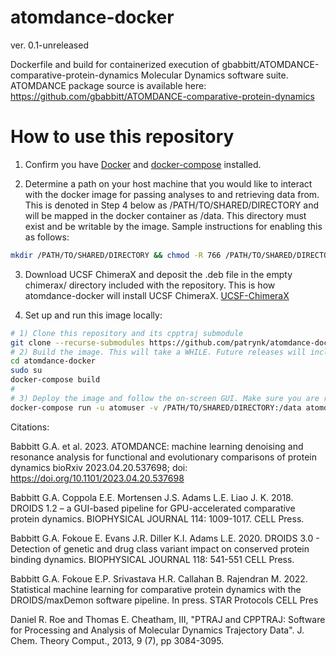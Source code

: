 atomdance-docker
================
ver. 0.1-unreleased

Dockerfile and build for containerized execution of gbabbitt/ATOMDANCE-comparative-protein-dynamics Molecular Dynamics software suite.
ATOMDANCE package source is available here:
https://github.com/gbabbitt/ATOMDANCE-comparative-protein-dynamics

How to use this repository
==========================
1) Confirm you have [Docker](https://docs.docker.com/engine/install/) and [docker-compose](https://docs.docker.com/compose/install/linux/) installed.

2) Determine a path on your host machine that you would like to interact with the docker image for passing analyses to and retrieving data from. This is denoted in Step 4 below as /PATH/TO/SHARED/DIRECTORY and will be mapped in the docker container as /data. This directory must exist and be writable by the image. Sample instructions for enabling this as follows:
```bash
mkdir /PATH/TO/SHARED/DIRECTORY && chmod -R 766 /PATH/TO/SHARED/DIRECTORY
```

3) Download UCSF ChimeraX and deposit the .deb file in the empty chimerax/ directory included with the repository. This is how atomdance-docker will install UCSF ChimeraX.
[UCSF-ChimeraX](https://www.cgl.ucsf.edu/chimerax/download.html)

4) Set up and run this image locally:
```bash
# 1) Clone this repository and its cpptraj submodule
git clone --recurse-submodules https://github.com/patrynk/atomdance-docker.git
# 2) Build the image. This will take a WHILE. Future releases will include links to pre-built images.
cd atomdance-docker
sudo su
docker-compose build
# 
# 3) Deploy the image and follow the on-screen GUI. Make sure you are root user (i.e. sudo su)
docker-compose run -u atomuser -v /PATH/TO/SHARED/DIRECTORY:/data atomdance start
```

Citations:

Babbitt G.A. et al. 2023. ATOMDANCE: machine learning denoising and resonance analysis for functional and evolutionary comparisons of protein dynamics bioRxiv 2023.04.20.537698; doi: https://doi.org/10.1101/2023.04.20.537698

Babbitt G.A. Coppola E.E. Mortensen J.S. Adams L.E. Liao J. K. 2018. DROIDS 1.2 – a GUI-based pipeline for GPU-accelerated comparative protein dynamics. BIOPHYSICAL JOURNAL 114: 1009-1017. CELL Press.

Babbitt G.A. Fokoue E. Evans J.R. Diller K.I. Adams L.E. 2020. DROIDS 3.0 - Detection of genetic and drug class variant impact on conserved protein binding dynamics. BIOPHYSICAL JOURNAL 118: 541-551 CELL Press.

Babbitt G.A. Fokoue E.P. Srivastava H.R. Callahan B. Rajendran M. 2022. Statistical machine learning for comparative protein dynamics with the DROIDS/maxDemon software pipeline. In press. STAR Protocols CELL Pres

Daniel R. Roe and Thomas E. Cheatham, III, "PTRAJ and CPPTRAJ: Software for Processing and Analysis of Molecular Dynamics Trajectory Data". J. Chem. Theory Comput., 2013, 9 (7), pp 3084-3095.